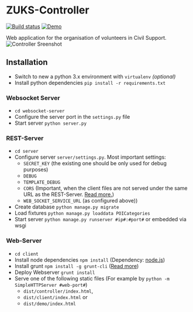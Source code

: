 ZUKS-Controller
===============
[![Build status](https://img.shields.io/travis/ZUKSev/ZUKS-Controller/master.svg)](https://travis-ci.org/ZUKSev/ZUKS-Controller)
[![Demo](https://img.shields.io/badge/demo-available-4d9eff.svg)](http://prototyp.zuks.org)

Web application for the organisation of volunteers in Civil Support.
![Controller Sreenshot](https://raw.githubusercontent.com/ZUKSev/ZUKS-Controller/master/Images/controller-screenshot-01.png)

## Installation
- Switch to new a python 3.x environment with `virtualenv` _(optional)_
- Install python dependencies `pip install -r requirements.txt`

### Websocket Server
- `cd websocket-server`
- Configure the server port in the `settings.py` file
- Start server `python server.py`

### REST-Server
- `cd server`
- Configure server `server/settings.py`. Most important settings:
	- `SECRET_KEY` (the existing one should be only used for debug purposes)
	- `DEBUG`
	- `TEMPLATE_DEBUG`
	- `CORS` (Important, when the client files are not served under the same URL as the REST-Server. [Read more.](https://github.com/ottoyiu/django-cors-headers#configuration))
	- `WEB_SOCKET_SERVICE_URL` (as configured above))
- Create database `python manage.py migrate`
- Load fixtures `python manage.py loaddata POICategories`
- Start server `python manage.py runserver #ip#:#port#` or embedded via wsgi

### Web-Server
- `cd client`
- Install node dependencies `npm install` (Dependency: [node.js](https://nodejs.org/))
- Install grunt `npm install -g grunt-cli` ([Read more](http://gruntjs.com/getting-started))
- Deploy Webserver `grunt install`
- Serve one of the following static files (For example by `python -m SimpleHTTPServer #web-port#`)
	-  `dist/controller/index.html`, 
	- `dist/client/index.html` or 
	- `dist/demo/index.html`
